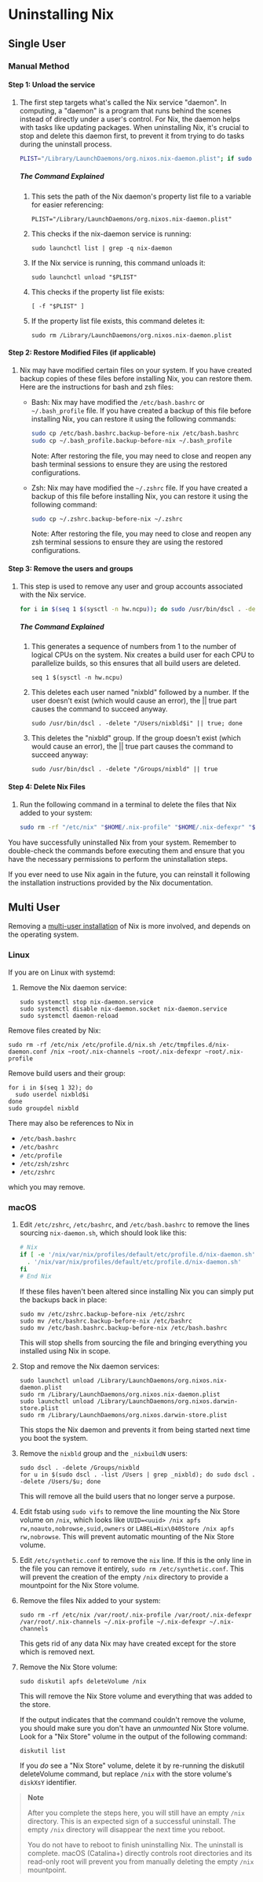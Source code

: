 # Uninstalling Nix

## Single User

### Manual Method

#### Step 1: Unload the service

1. The first step targets what's called the Nix service "daemon". In computing, a "daemon" is a program that runs behind the scenes instead of directly under a user's control. For Nix, the daemon helps with tasks like updating packages. When uninstalling Nix, it's crucial to stop and delete this daemon first, to prevent it from trying to do tasks during the uninstall process.
   ```bash
   PLIST="/Library/LaunchDaemons/org.nixos.nix-daemon.plist"; if sudo launchctl list | grep -q nix-daemon; then sudo launchctl unload "$PLIST"; fi; if [ -f "$PLIST" ]; then sudo rm /Library/LaunchDaemons/org.nixos.nix-daemon.plist; fi
   ```

      ##### The Command Explained
      1. This sets the path of the Nix daemon's property list file to a variable for easier referencing:

         `PLIST="/Library/LaunchDaemons/org.nixos.nix-daemon.plist"`

      2. This checks if the nix-daemon service is running:

         `sudo launchctl list | grep -q nix-daemon`

      3.  If the Nix service is running, this command unloads it: 
         
            `sudo launchctl unload "$PLIST"`
      
      4.  This checks if the property list file exists:
      
          `[ -f "$PLIST" ]`

      5.  If the property list file exists, this command deletes it:
      
            `sudo rm /Library/LaunchDaemons/org.nixos.nix-daemon.plist`

#### Step 2: Restore Modified Files (if applicable)

1. Nix may have modified certain files on your system. If you have created backup copies of these files before installing Nix, you can restore them. Here are the instructions for bash and zsh files:

   - Bash: Nix may have modified the `/etc/bash.bashrc` or `~/.bash_profile` file. If you have created a backup of this file before installing Nix, you can restore it using the following commands:

     ```bash
     sudo cp /etc/bash.bashrc.backup-before-nix /etc/bash.bashrc
     sudo cp ~/.bash_profile.backup-before-nix ~/.bash_profile
     ```

     Note: After restoring the file, you may need to close and reopen any bash terminal sessions to ensure they are using the restored configurations.

   - Zsh: Nix may have modified the `~/.zshrc` file. If you have created a backup of this file before installing Nix, you can restore it using the following command:

     ```bash
     sudo cp ~/.zshrc.backup-before-nix ~/.zshrc
     ```

     Note: After restoring the file, you may need to close and reopen any zsh terminal sessions to ensure they are using the restored configurations.


#### Step 3: Remove the users and groups

1. This step is used to remove any user and group accounts associated with the Nix service. 
   ```bash
   for i in $(seq 1 $(sysctl -n hw.ncpu)); do sudo /usr/bin/dscl . -delete "/Users/nixbld$i" || true; done; sudo /usr/bin/dscl . -delete "/Groups/nixbld" || true
   ```

   ##### The Command Explained
      1. This generates a sequence of numbers from 1 to the number of logical CPUs on the system. Nix creates a build user for each CPU to parallelize builds, so this ensures that all build users are deleted.

         `seq 1 $(sysctl -n hw.ncpu)`

      2. 
         This deletes each user named "nixbld" followed by a number. If the user doesn't exist (which would cause an error), the || true part causes the command to succeed anyway.

         `sudo /usr/bin/dscl . -delete "/Users/nixbld$i" || true; done`
      
      3.
         This deletes the "nixbld" group. If the group doesn't exist (which would cause an error), the || true part causes the command to succeed anyway: 

         `sudo /usr/bin/dscl . -delete "/Groups/nixbld" || true`


#### Step 4: Delete Nix Files

1. Run the following command in a terminal to delete the files that Nix added to your system:
   ```bash
   sudo rm -rf "/etc/nix" "$HOME/.nix-profile" "$HOME/.nix-defexpr" "$HOME/.nix-channels" "$HOME/.cache/nix" "$NIX_ROOT" "/nix"
   ```

You have successfully uninstalled Nix from your system. Remember to double-check the commands before executing them and ensure that you have the necessary permissions to perform the uninstallation steps.

If you ever need to use Nix again in the future, you can reinstall it following the installation instructions provided by the Nix documentation.


## Multi User

Removing a [multi-user installation](./installing-binary.md#multi-user-installation) of Nix is more involved, and depends on the operating system.

### Linux

If you are on Linux with systemd:

1. Remove the Nix daemon service:

   ```console
   sudo systemctl stop nix-daemon.service
   sudo systemctl disable nix-daemon.socket nix-daemon.service
   sudo systemctl daemon-reload
   ```

Remove files created by Nix:

```console
sudo rm -rf /etc/nix /etc/profile.d/nix.sh /etc/tmpfiles.d/nix-daemon.conf /nix ~root/.nix-channels ~root/.nix-defexpr ~root/.nix-profile
```

Remove build users and their group:

```console
for i in $(seq 1 32); do
  sudo userdel nixbld$i
done
sudo groupdel nixbld
```

There may also be references to Nix in

- `/etc/bash.bashrc`
- `/etc/bashrc`
- `/etc/profile`
- `/etc/zsh/zshrc`
- `/etc/zshrc`

which you may remove.

### macOS

1. Edit `/etc/zshrc`, `/etc/bashrc`, and `/etc/bash.bashrc` to remove the lines sourcing `nix-daemon.sh`, which should look like this:

   ```bash
   # Nix
   if [ -e '/nix/var/nix/profiles/default/etc/profile.d/nix-daemon.sh' ]; then
     . '/nix/var/nix/profiles/default/etc/profile.d/nix-daemon.sh'
   fi
   # End Nix
   ```

   If these files haven't been altered since installing Nix you can simply put
   the backups back in place:

   ```console
   sudo mv /etc/zshrc.backup-before-nix /etc/zshrc
   sudo mv /etc/bashrc.backup-before-nix /etc/bashrc
   sudo mv /etc/bash.bashrc.backup-before-nix /etc/bash.bashrc
   ```

   This will stop shells from sourcing the file and bringing everything you
   installed using Nix in scope.

2. Stop and remove the Nix daemon services:

   ```console
   sudo launchctl unload /Library/LaunchDaemons/org.nixos.nix-daemon.plist
   sudo rm /Library/LaunchDaemons/org.nixos.nix-daemon.plist
   sudo launchctl unload /Library/LaunchDaemons/org.nixos.darwin-store.plist
   sudo rm /Library/LaunchDaemons/org.nixos.darwin-store.plist
   ```

   This stops the Nix daemon and prevents it from being started next time you
   boot the system.

3. Remove the `nixbld` group and the `_nixbuildN` users:

   ```console
   sudo dscl . -delete /Groups/nixbld
   for u in $(sudo dscl . -list /Users | grep _nixbld); do sudo dscl . -delete /Users/$u; done
   ```

   This will remove all the build users that no longer serve a purpose.

4. Edit fstab using `sudo vifs` to remove the line mounting the Nix Store
   volume on `/nix`, which looks like
   `UUID=<uuid> /nix apfs rw,noauto,nobrowse,suid,owners` or
   `LABEL=Nix\040Store /nix apfs rw,nobrowse`. This will prevent automatic
   mounting of the Nix Store volume.

5. Edit `/etc/synthetic.conf` to remove the `nix` line. If this is the only
   line in the file you can remove it entirely, `sudo rm /etc/synthetic.conf`.
   This will prevent the creation of the empty `/nix` directory to provide a
   mountpoint for the Nix Store volume.

6. Remove the files Nix added to your system:

   ```console
   sudo rm -rf /etc/nix /var/root/.nix-profile /var/root/.nix-defexpr /var/root/.nix-channels ~/.nix-profile ~/.nix-defexpr ~/.nix-channels
   ```

   This gets rid of any data Nix may have created except for the store which is
   removed next.

7. Remove the Nix Store volume:

   ```console
   sudo diskutil apfs deleteVolume /nix
   ```

   This will remove the Nix Store volume and everything that was added to the
   store.

   If the output indicates that the command couldn't remove the volume, you should
   make sure you don't have an _unmounted_ Nix Store volume. Look for a
   "Nix Store" volume in the output of the following command:

   ```console
   diskutil list
   ```

   If you _do_ see a "Nix Store" volume, delete it by re-running the diskutil
   deleteVolume command, but replace `/nix` with the store volume's `diskXsY`
   identifier.

> **Note**
>
> After you complete the steps here, you will still have an empty `/nix`
> directory. This is an expected sign of a successful uninstall. The empty
> `/nix` directory will disappear the next time you reboot.
>
> You do not have to reboot to finish uninstalling Nix. The uninstall is
> complete. macOS (Catalina+) directly controls root directories and its
> read-only root will prevent you from manually deleting the empty `/nix`
> mountpoint.

